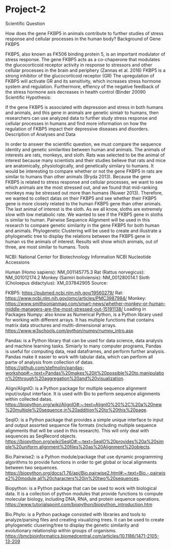 # Project-2
Scientific Question

How does the gene FKBP5 in animals contribute to further studies of stress response and cellular processes in the human body?
Background of Gene FKBP5

FKBP5, also known as FK506 binding protein 5, is an important modulator of stress response. The gene FKBP5 acts as a co-chaperone that modulates the glucocorticoid receptor activity in response to stressors and other cellular processes in the brain and periphery (Zannas et al. 2016)
FKBP5 is a strong inhibitor of the glucocorticoid receptor (GR)
The upregulation of FKBP5 will activate GR and its sensitivity, which increases stress hormone system and regulation. Furthermore, effiency of the negative feedback of the stress hormone axis decreases in health control (Binder 20090
Scientific Hypothesis:

If the gene FKBP5 is associated with depression and stress in both humans and animals, and this gene in animals are genetic simialr to humans, then researchers can use analyzed data to further study stress response and cellular processes in humans and find more information on how the regulation of FKBP5 impact their depressive diseases and disorders.
Description of Analyses and Data

In order to answer the scientific question, we must compare the sequence identity and genetic similarities between human and animals. The animals of interests are rats, monkeys, and sloth.
Rats was selected to be the animal of interest because many scientists and their studies believe that rats and mice are anatomically, physiologically, and genetically similary to humans. It would be interesting to compare whether or not the gene FKBP5 in rats are similar to humans than other animals (Bryda 2013).
Because the gene FKBP5 is related to stress response and cellular processes, we want to see which animals are the most stressed out, and we found that mid-ranking monkeys may be stressed out more than humans (Nuwer 2013). Therefore, we wanted to collect datas on their FKBP5 and see whether their FKBP5 gene is more closely related to the human FKBP5 gene than other animals.
The last animal of interest is the sloth. As we all know, sloths are extremely slow with low metabolic rate. We wanted to see if the FKBP5 gene in sloths is similar to human.
Pairwise Sequence Alignment will be used in this research to compare genetic similarity in the gene FKBP5 for both human and animals.
Phylogenetic Clustering will be used to create and illustrate a phylogenetic tree to display the relations between the FKBP5 gene in human vs the animals of interest. Results will show which animals, out of three, are most similar to humans.
Tools

NCBI: National Center for Biotechnology Information
NCBI Nucleotide Accessions

Human (Homo sapiens): NM_001145775.3 
Rat (Rattus norvegicus): NM_001012174.2
Monkey (Saimiri boliviensis): NM_001280014.1
Sloth (Choloepus didactylus): XM_037842905
Source:

FKBP5: https://pubmed.ncbi.nlm.nih.gov/19560279/
Rat: https://www.ncbi.nlm.nih.gov/pmc/articles/PMC3987984/
Monkey: https://www.smithsonianmag.com/smart-news/whether-monkey-or-human-middle-managers-are-the-most-stressed-out-15191138/
Loading in Packages
Numpy: also know as Numerical Python, is a Python library used for working with different arrays. It has multiple functions that contains matrix data structures and mutlti-dimensional arrays. https://www.w3schools.com/python/numpy/numpy_intro.asp

Pandas: is a Python library that can be used for data science, data analysis and machine learning tasks. Simiarly to many computer programs, Pandas is useful for computing data, read dataframes, and perform further analysis. Pandas make it easier to work with tabular data, which can perform all partw of analysis from collection of datas. https://github.com/stefmolin/pandas-workshop#:~:text=Pandas%20makes%20it%20possible%20to,manipulation%20through%20aggregation%20and%20visualization.

Align/AlignIO: is a Python package for multiple sequence alignment input/output interface. It is used with Bio to perform sequence alignments within collected datas. https://biopython.org/wiki/AlignIO#:~:text=AlignIO%20%2C%20a%20new%20multiple%20sequence,in%20addition%20to%20this%20page.

SeqIO: is a Python package that provides a simple unique interface to input and output assorted sequence file formats (including multiple sequence alignments that will be used in this research). This will only deal with sequences as SeqRecord objects. https://biopython.org/wiki/SeqIO#:~:text=SeqIO%20provides%20a%20simple%20uniform,alignment%20files%20as%20Alignment%20objects.

Bio.Pairwise2: is a Python module/package that use dynamic programming algorithms to provide functions in order to get global or local alignments between two sequences. https://biopython.org/docs/1.76/api/Bio.pairwise2.html#:~:text=Bio.-,pairwise2%20module,all%20characters%20in%20two%20sequences.

Biopython: is a Python package that can be used to work with biological data. It is a collection of python modules that provide functions to compute molecular biology, including DNA, RNA, and protein sequence operations. https://www.tutorialspoint.com/biopython/biopython_introduction.htm

Bio.Phylo: is a Python package consisted with libraries and tools to analyze/parsing files and creating visualizing trees. It can be used to create phylogenetic clusering/tree to display the genetic similarity and evolutionary relationship within groups of organisms. https://bmcbioinformatics.biomedcentral.com/articles/10.1186/1471-2105-13-209
